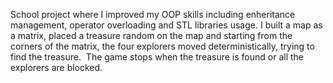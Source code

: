 School project where I improved my OOP skills including enheritance management, operator overloading and STL libraries usage. I built a map as a matrix, placed a treasure random on the map and starting from the corners of the matrix, the four explorers moved deterministically, trying to find the treasure.  The game stops when the treasure is found or all the explorers are blocked.
